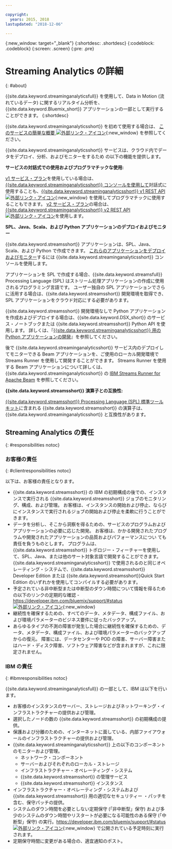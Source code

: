 ```yaml
---

copyright:
  years: 2015, 2018
lastupdated: "2018-12-06"

---
```


<!-- Attribute definitions -->
{:new_window: target="_blank"}
{:shortdesc: .shortdesc}
{:codeblock: .codeblock}
{:screen: .screen}
{:pre: .pre}

# Streaming Analytics の詳細
{: #about}

{{site.data.keyword.streaminganalyticsfull}} を使用して、Data in Motion (流れているデータ) に関するリアルタイム分析を、{{site.data.keyword.Bluemix_short}} アプリケーションの一部として実行することができます。
{:shortdesc}

{{site.data.keyword.streaminganalyticsshort}} を初めて使用する場合は、 [このサービスの簡単な概要 ![外部リンク・アイコン](../../icons/launch-glyph.svg "外部リンク・アイコン")](https://developer.ibm.com/streamsdev/docs/streaming-analytics-now-available-bluemix-2/){:new_window} を参照してください。

{{site.data.keyword.streaminganalyticsshort}} サービスは、クラウド内でデータをデプロイ、分析、およびモニターをするため
の以下の機能を提供します。

**サービスの対話式での使用およびプログラマチックな使用:**

[v1 サービス・プラン](/docs/services/StreamingAnalytics/service_plans.html)を使用している場合は、[{{site.data.keyword.streaminganalyticsshort}} コンソールを使用して](/docs/services/StreamingAnalytics/c_streams_console.html)対話式に使用することも、[{{site.data.keyword.streaminganalyticsshort}} v1 REST API ![外部リンク・アイコン](../../icons/launch-glyph.svg "外部リンク・アイコン")](https://{DomainName}/apidocs/streaming-analytics-v1){:new_window} を使用してプログラマチックに使用することもできます。 [v2 サービス・プラン](/docs/services/StreamingAnalytics/service_plans.html)の場合は、[{{site.data.keyword.streaminganalyticsshort}} v2 REST API ![外部リンク・アイコン](../../icons/launch-glyph.svg "外部リンク・アイコン")](https://{DomainName}/apidocs/streaming-analytics-v2)を使用します。

**SPL、Java、Scala、および Python アプリケーションのデプロイおよびモニター**

{{site.data.keyword.streamsshort}} アプリケーションは、SPL、Java、Scala、および Python で作成できます。 [これらのアプリケーションをデプロイおよびモニター](/docs/services/StreamingAnalytics/t_deploytocloud.html)するには {{site.data.keyword.streaminganalyticsshort}} コンソールを使用します。

アプリケーションを SPL で作成する場合、{{site.data.keyword.streamsfull}} Processing Language (SPL) はストリーム処理アプリケーションの作成に使用されるプログラミング言語です。 ユーザー独自の SPL アプリケーションでさらに活用する場合は、{{site.data.keyword.streamsshort}} 開発環境を取得でき、SPL アプリケーションをクラウド対応にする必要があります。

{{site.data.keyword.streamsshort}} 開発環境なしで Python アプリケーションを作成およびデプロイする場合は、{{site.data.keyword.DSX_short}} のサービス・ノートブックまたは {{site.data.keyword.streamsshort}} Python API を使用します。 詳しくは、『[{{site.data.keyword.streaminganalyticsshort}} 用の Python アプリケーションの開発](/docs/services/StreamingAnalytics/t_develop_apps_python.html)』を参照してください。

後で {{site.data.keyword.streaminganalyticsshort}} サービス内のデプロイしてモニターできる Beam アプリケーションを、ご使用のローカル開発環境で Streams Runner を使用して開発することができます。 Streams Runner を使用する Beam アプリケーションについて詳しくは、{{site.data.keyword.streaminganalyticsshort}} の [IBM Streams Runner for Apache Beam](/docs/services/StreamingAnalytics/gs_beamrunner.html) を参照してください。


**{{site.data.keyword.streamsshort}} 演算子との互換性:**

[{{site.data.keyword.streamsshort}} Processing Language (SPL) 標準ツールキット](/docs/services/StreamingAnalytics/compatible_toolkits.html)に含まれる {{site.data.keyword.streamsshort}} の演算子は、{{site.data.keyword.streaminganalyticsshort}} と互換性があります。

## Streaming Analytics の責任
{: #responsibilities notoc}

### お客様の責任
{: #clientresponsibilities notoc}

以下は、お客様の責任となります。

* {{site.data.keyword.streamsshort}} の IBM の初期構成の後での、インスタンスで実行される {{site.data.keyword.streamsshort}} ジョブのモニタリング、構成、および管理。 お客様は、インスタンスの開始および停止、ならびにインスタンスで実行されるジョブの開始および停止を柔軟に行うことができます。
* データを分析し、そこから洞察を得るための、サービスのプログラムおよびアプリケーションの必要に応じた開発。 お客様は、かかる開発されたプログラムや開発されたアプリケーションの品質およびパフォーマンスについ
ても責任を負うものとします。 プログラムは、{{site.data.keyword.streamsshort}} トポロジー・フィーチャーを使用して、SPL、Java、または他のサート対象言語で開発することができます。 {{site.data.keyword.streaminganalyticsshort}} で使用されるのと同じオペレーティング・システムで、{{site.data.keyword.streamsshort}} Developer Edition または {{site.data.keyword.streamsshort}}Quick Start Edition のいずれかを使用してコンパイルする必要があります。
* 予定されている非中断型または中断型のダウン時間について情報を得るための以下のリンクの定期的な確認 - [https://developer.ibm.com/bluemix/support/#status ![外部リンク・アイコン](../../icons/launch-glyph.svg "外部リンク・アイコン")](https://developer.ibm.com/bluemix/support/#status){:new_window}  
* 継続性を確保するための、すべてのデータ、メタデータ、構成ファイル、および環境パラメーターのビジネス要件に従ったバックアップ。
* あらゆるタイプの不測の障害が発生した場合に継続性を確保するための、データ、メタデータ、構成ファイル、および環境パラメーターのバックアップからの復元。 障害には、データセンターや POD の障害、サーバー障害またはハード・ディスク障害、ソフトウェア障害などが含まれますが、これに限定されません。

### IBM の責任
{: #ibmresponsibilities notoc}

{{site.data.keyword.streaminganalyticsfull}} の一部として、IBM は以下を行います。

* お客様のインスタンスのサーバー、ストレージおよびネットワーキング・インフラストラクチャーの提供および管理。
* 選択したノードの数の {{site.data.keyword.streamsshort}} の初期構成の提供。
* 保護および分離のための、インターネットに面している、内部ファイアウォールのインフラストラクチャーの提供および管理。
* {{site.data.keyword.streaminganalyticsshort}} 上の以下のコンポーネントのモニターおよび管理。
	* ネットワーク・コンポーネント
	* サーバーおよびそれぞれのローカル・ストレージ
	* インフラストラクチャー・オペレーティング・システム
	* {{site.data.keyword.streamsshort}} の管理サービス
	* {{site.data.keyword.streamsshort}} インスタンス
* インフラストラクチャー・オペレーティング・システムおよび {{site.data.keyword.streamsshort}} 用の適切なセキュリティー
・パッチを含む、保守パッチの提供。
* システムのダウン時間を必要としない定期保守 (「非中断型」保守) および多少のシステムのダウン時間やリスタートが必要になる可能性のある保守 (「中断型」保守) の実行。[https://developer.ibm.com/bluemix/support/#status ![外部リンク・アイコン](../../icons/launch-glyph.svg "外部リンク・アイコン")](https://developer.ibm.com/bluemix/support/#status){:new_window} で公開されている予定時刻に実行されます。
* 定期保守時間に変更がある場合の、適宜通知のポスト。
